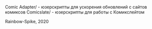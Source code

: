Comic Adapter/ - юзерскрипты для ускорения обновлений с сайтов комиксов
Comicslate/ - юзерскрипты для работы с Комикслейтом

Rainbow-Spike, 2020
